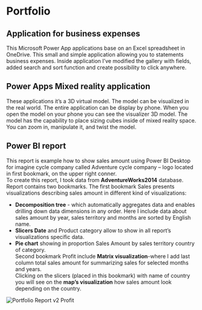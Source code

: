 # Portfolio

## Application for business expenses
This Microsoft Power App applications base on an Excel spreadsheet in OneDrive. This small and simple application allowing you to statements business expenses.
Inside application I’ve modified the gallery with fields, added search and sort function and create possibility to click anywhere.

## Power Apps Mixed reality application
These applications it’s a 3D virtual model. The model can be visualized in the real world. The entire application can be display by phone. When you open the model on your phone you can see the visualizer 3D model. The model has the capability to place sizing cubes inside of mixed reality space.  You can zoom in, manipulate it, and twist the model.

## Power BI report
This report is example how to show sales amount using Power BI Desktop for imagine cycle company called Adventure cycle company – logo located in first bookmark, on the upper right conner.  
To create this report, I took data from **AdventureWorks2014** database. Report contains two bookmarks. The first bookmark Sales presents visualizations describing sales amount in different kind of visualizations:  
* **Decomposition tree** - which automatically aggregates data and enables drilling down data dimensions in any order. Here I include data about sales amount by year, sales territory and months are sorted by English name.
* **Slicers Date** and Product category allow to show in all report’s visualizations specific data.  
* **Pie chart** showing in proportion Sales Amount by sales territory country of category.  
Second bookmark Profit include **Matrix visualization**-where I add last column total sales amount for summarizing sales for selected months and years.  
Clicking on the slicers (placed in this bookmark) with name of country you will see on the **map’s visualization** how sales amount look depending on the country.   

![Portfolio Report v2 Profit](https://user-images.githubusercontent.com/52428872/135341227-943ea940-1b9f-4590-b00b-7e32e1b9a7ea.png)

